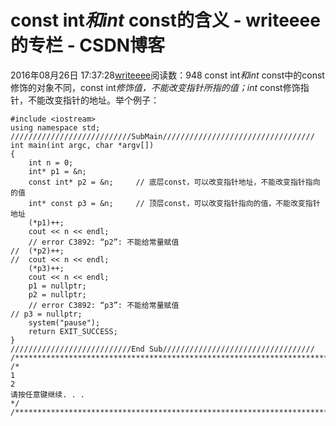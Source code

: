# const int*和int* const的含义 - writeeee的专栏 - CSDN博客
2016年08月26日 17:37:28[writeeee](https://me.csdn.net/writeeee)阅读数：948
const int*和int* const中的const修饰的对象不同，const int*修饰值，不能改变指针所指的值；int* const修饰指针，不能改变指针的地址。举个例子：
```
#include <iostream>
using namespace std;
///////////////////////////SubMain//////////////////////////////////
int main(int argc, char *argv[])
{
    int n = 0;
    int* p1 = &n;
    const int* p2 = &n;     // 底层const，可以改变指针地址，不能改变指针指向的值
    int* const p3 = &n;     // 顶层const，可以改变指针指向的值，不能改变指针地址
    (*p1)++;
    cout << n << endl;
    // error C3892: “p2”: 不能给常量赋值
//  (*p2)++;
//  cout << n << endl;
    (*p3)++;
    cout << n << endl;
    p1 = nullptr;
    p2 = nullptr;
    // error C3892: “p3”: 不能给常量赋值
// p3 = nullptr;
    system("pause");
    return EXIT_SUCCESS;
}
///////////////////////////End Sub//////////////////////////////////
/************************************************************************/
/* 
1
2
请按任意键继续. . .
*/
/************************************************************************/
```

